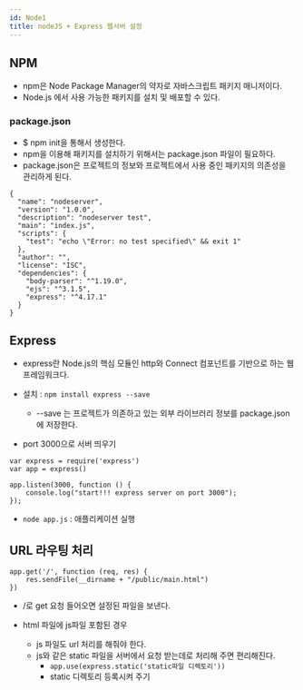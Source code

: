```yaml
---
id: Node1
title: nodeJS + Express 웹서버 설정
---
```


## NPM
- npm은 Node Package Manager의 약자로 자바스크립트 패키지 매니저이다.
- Node.js 에서 사용 가능한 패키지를 설치 및 배포할 수 있다.

### package.json
- $ npm init을 통해서 생성한다.
- npm을 이용해 패키지를 설치하기 위해서는 package.json 파일이 필요하다.
- package.json은 프로젝트의 정보와 프로젝트에서 사용 중인 패키지의 의존성을 관리하게 된다.
```
{
  "name": "nodeserver",
  "version": "1.0.0",
  "description": "nodeserver test",
  "main": "index.js",
  "scripts": {
    "test": "echo \"Error: no test specified\" && exit 1"
  },
  "author": "",
  "license": "ISC",
  "dependencies": {
    "body-parser": "^1.19.0",
    "ejs": "^3.1.5",
    "express": "^4.17.1"
  }
}
```

## Express
- express란 Node.js의 핵심 모듈인 http와 Connect 컴포넌트를 기반으로 하는 웹 프레임워크다.
- 설치 : ```npm install express --save```
    - --save 는 프로젝트가 의존하고 있는 외부 라이브러리 정보를 package.json에 저장한다.

- port 3000으로 서버 띄우기
```
var express = require('express')
var app = express()

app.listen(3000, function () {
    console.log("start!!! express server on port 3000");
});
```
- ```node app.js``` : 애플리케이션 실행
 

## URL 라우팅 처리

```
app.get('/', function (req, res) {
    res.sendFile(__dirname + "/public/main.html")
})
```
- /로 get 요청 들어오면 설정된 파일을 보낸다.

- html 파일에 js파일 포함된 경우
    - js 파일도 url 처리를 해줘야 한다.
    - js와 같은 static 파일을 서버에서 요청 받는데로 처리해 주면 편리해진다.
        - ```app.use(express.static('static파일 디렉토리'))```
        - static 디렉토리 등록시켜 주기

    
